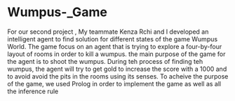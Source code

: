 # Wumpus-_Game
For our second project , My teammate Kenza Rchi and I developed an intelligent agent to 
find solution for different states of the game Wumpus World. The game focus on an agent 
that is trying to explore a four-by-four layout of rooms in order to kill a wumpus. the main 
purpose of the game for the agent is to shoot the wumpus. During teh process of finding teh 
wumpus, the agent will try to get gold to increase the score with a 1000 and to avoid avoid
the pits in the rooms using its senses.
To acheive the purpose of the game, we used Prolog in order to implement the game as well 
as all the inference rule
